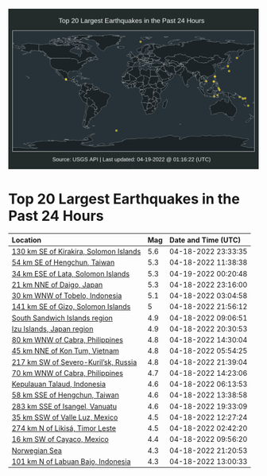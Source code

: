 ![Map](./map.png)

# Top 20 Largest Earthquakes in the Past 24 Hours

| Location | Mag | Date and Time (UTC) |
|:---|:---|:---|
| [130 km SE of Kirakira, Solomon Islands](https://earthquake.usgs.gov/earthquakes/eventpage/us7000h36n) | 5.6 | 04-18-2022 23:33:35 |
| [54 km SE of Hengchun, Taiwan](https://earthquake.usgs.gov/earthquakes/eventpage/us7000h326) | 5.3 | 04-18-2022 11:38:38 |
| [34 km ESE of Lata, Solomon Islands](https://earthquake.usgs.gov/earthquakes/eventpage/us7000h36v) | 5.3 | 04-19-2022 00:20:48 |
| [21 km NNE of Daigo, Japan](https://earthquake.usgs.gov/earthquakes/eventpage/us7000h36f) | 5.3 | 04-18-2022 23:16:00 |
| [30 km WNW of Tobelo, Indonesia](https://earthquake.usgs.gov/earthquakes/eventpage/us7000h307) | 5.1 | 04-18-2022 03:04:58 |
| [141 km SE of Gizo, Solomon Islands](https://earthquake.usgs.gov/earthquakes/eventpage/us7000h362) | 5 | 04-18-2022 21:56:12 |
| [South Sandwich Islands region](https://earthquake.usgs.gov/earthquakes/eventpage/us7000h31d) | 4.9 | 04-18-2022 09:06:51 |
| [Izu Islands, Japan region](https://earthquake.usgs.gov/earthquakes/eventpage/us7000h35c) | 4.9 | 04-18-2022 20:30:53 |
| [80 km WNW of Cabra, Philippines](https://earthquake.usgs.gov/earthquakes/eventpage/us7000h331) | 4.8 | 04-18-2022 14:30:04 |
| [45 km NNE of Kon Tum, Vietnam](https://earthquake.usgs.gov/earthquakes/eventpage/us7000h30q) | 4.8 | 04-18-2022 05:54:25 |
| [217 km SW of Severo-Kuril’sk, Russia](https://earthquake.usgs.gov/earthquakes/eventpage/us7000h360) | 4.8 | 04-18-2022 21:39:04 |
| [70 km WNW of Cabra, Philippines](https://earthquake.usgs.gov/earthquakes/eventpage/us7000h333) | 4.7 | 04-18-2022 14:23:06 |
| [Kepulauan Talaud, Indonesia](https://earthquake.usgs.gov/earthquakes/eventpage/us7000h30s) | 4.6 | 04-18-2022 06:13:53 |
| [58 km SSE of Hengchun, Taiwan](https://earthquake.usgs.gov/earthquakes/eventpage/us7000h32q) | 4.6 | 04-18-2022 13:38:58 |
| [283 km SSE of Isangel, Vanuatu](https://earthquake.usgs.gov/earthquakes/eventpage/us7000h34z) | 4.6 | 04-18-2022 19:33:09 |
| [35 km SSW of Valle Luz, Mexico](https://earthquake.usgs.gov/earthquakes/eventpage/us7000h329) | 4.5 | 04-18-2022 12:27:24 |
| [274 km N of Likisá, Timor Leste](https://earthquake.usgs.gov/earthquakes/eventpage/us7000h302) | 4.5 | 04-18-2022 02:42:20 |
| [16 km SW of Cayaco, Mexico](https://earthquake.usgs.gov/earthquakes/eventpage/us7000h31p) | 4.4 | 04-18-2022 09:56:20 |
| [Norwegian Sea](https://earthquake.usgs.gov/earthquakes/eventpage/us7000h35x) | 4.3 | 04-18-2022 21:20:53 |
| [101 km N of Labuan Bajo, Indonesia](https://earthquake.usgs.gov/earthquakes/eventpage/us7000h32i) | 4.3 | 04-18-2022 13:00:33 |
